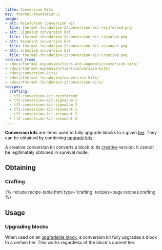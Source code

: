 ```yaml
---
title: Conversion Kits
nav: thermal-foundation-2
image:
- alt: Reinforced conversion kit
  file: thermal-foundation-2/conversion-kit-reinforced.png
- alt: Signalum conversion kit
  file: thermal-foundation-2/conversion-kit-signalum.png
- alt: Resonant conversion kit
  file: thermal-foundation-2/conversion-kit-resonant.png
- alt: Creative conversion kit
  file: thermal-foundation-2/conversion-kit-creative.png
redirect_from:
- /docs/thermal-expansion/tiers-and-augments/conversion-kits/
- /docs/thermal-expansion/tiers/conversion-kits/
- /docs/conversion-kits/
- /docs/thermal-foundation/conversion-kits/
- /docs/thermal-foundation-2/conversion-kits/
recipes:
  crafting:
  - tf2-conversion-kit-reinforced
  - tf2-conversion-kit-signalum-1
  - tf2-conversion-kit-signalum-2
  - tf2-conversion-kit-resonant-1
  - tf2-conversion-kit-resonant-2
  - tf2-conversion-kit-resonant-3
---
```


**Conversion kits** are items used to fully upgrade blocks to a given
[tier](/docs/1.12/thermal-foundation-2/tiers/). They can be obtained by combining [upgrade
kits](/docs/1.12/thermal-foundation-2/upgrade-kits/).

A creative conversion kit converts a block to its
[creative](/docs/1.12/thermal-foundation-2/tiers/#list-of-tiers) version. It cannot be legitimately
obtained in survival mode.


Obtaining
---------

### Crafting
{% include recipe-table.html type='crafting' recipes=page.recipes.crafting %}


Usage
-----

### Upgrading blocks
When used on an [upgradable block](/docs/1.12/thermal-foundation-2/tiers/#upgrading), a conversion kit
fully upgrades a block to a certain tier. This works regardless of the block's
current tier.
